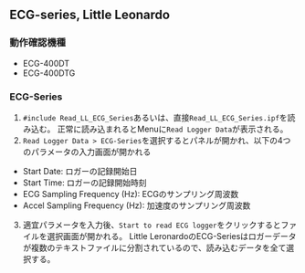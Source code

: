 ## ECG-series, Little Leonardo

### 動作確認機種

- ECG-400DT
- ECG-400DTG

### ECG-Series

1. `#include Read_LL_ECG_Series`あるいは、直接`Read_LL_ECG_Series.ipf`を読み込む。
正常に読み込まれるとMenuに`Read Logger Data`が表示される。
2. `Read Logger Data > ECG-Series`を選択するとパネルが開かれ、以下の4つのパラメータの入力画面が開かれる
  - Start Date: ロガーの記録開始日
  - Start Time: ロガーの記録開始時刻
  - ECG Sampling Frequency  (Hz): ECGのサンプリング周波数
  - Accel Sampling Frequency (Hz): 加速度のサンプリング周波数
3. 適宜パラメータを入力後、`Start to read ECG logger`をクリックするとファイルを選択画面が開かれる。
Little LeronardoのECG-Seriesはロガーデータが複数のテキストファイルに分割されているので、読み込むデータを全て選択する。

